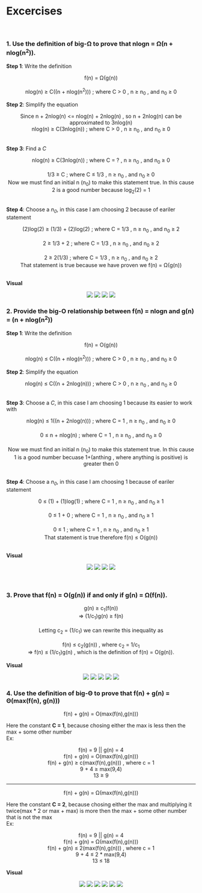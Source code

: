 # Excercises
<br>

### 1. Use the deﬁnition of big-Ω to prove that nlogn = Ω(n + nlog(n<sup>2</sup>)). 
<b>Step 1</b>: Write the definition<br>
<p align="center">
f(n) = Ω(g(n))<br><br>
nlog(n) &#8805; C((n + nlog(n<sup>2</sup>))) ; where C &#62; 0 , n &#8805; n<sub>0</sub> , and n<sub>0</sub> &#8805; 0
</p>

<b>Step 2</b>: Simplify the equation<br>
<p align="center">
Since n + 2nlog(n) <= nlog(n) + 2nlog(n) , so n + 2nlog(n) can be approximated to 3nlog(n)<br>
nlog(n) &#8805; C(3nlog(n)) ; where C &#62; 0 , n &#8805; n<sub>0</sub> , and n<sub>0</sub> &#8805; 0<br><br>
</p>

<b>Step 3</b>: Find a <i>C</i><br>
<p align="center">
nlog(n) &#8805; C(3nlog(n)) ; where C = ? , n &#8805; n<sub>0</sub> , and n<sub>0</sub> &#8805; 0<br><br>
1/3 &#8805; C ; where C &#8804; 1/3 , n &#8805; n<sub>0</sub> , and n<sub>0</sub> &#8805; 0<br>
Now we must find an initial n (n<sub>0</sub>) to make this statement true. In this cause 2 is a good number because log<sub>2</sub>(2) = 1<br><br>
</p>

<b>Step 4</b>: Choose a <i>n<sub>0</sub></i>, in this case I am choosing 2 because of eariler statement<br>
<p align="center">
(2)log(2) &#8805; (1/3) + (2)log(2) ; where C = 1/3 , n &#8805; n<sub>0</sub> , and n<sub>0</sub> &#8805; 2<br><br>
2 &#8805; 1/3 + 2 ; where C = 1/3 , n &#8805; n<sub>0</sub> , and n<sub>0</sub> &#8805; 2<br><br>
2 &#8805; 2(1/3) ; where C = 1/3 , n &#8805; n<sub>0</sub> , and n<sub>0</sub> &#8805; 2<br>That statement is true because we have proven we f(n) = &#937;(g(n))<br><br>

<b>Visual</b>
<p align="center">
  <img src="https://user-images.githubusercontent.com/13907836/52300498-d6cc4a80-293c-11e9-99b5-1d48405c5e54.png">
  <img src="https://user-images.githubusercontent.com/13907836/52300523-e481d000-293c-11e9-8210-6a8cf4c2fbec.png">
  <img src="https://user-images.githubusercontent.com/13907836/52300538-f499af80-293c-11e9-9750-26fabd0ee1d9.png">
  <img src="https://user-images.githubusercontent.com/13907836/52300563-02e7cb80-293d-11e9-850a-4b39491c6ab9.png">
</p>

### 2. Provide the big-O relationship between  f(n) = nlogn and g(n) = (n + nlog(n<sup>2</sup>))
<b>Step 1</b>: Write the definition<br>
<p align="center">
f(n) = O(g(n))<br><br>
nlog(n) &#8804; C((n + nlog(n<sup>2</sup>))) ; where C &#62; 0 , n &#8805; n<sub>0</sub> , and n<sub>0</sub> &#8805; 0
</p>

<b>Step 2</b>: Simplify the equation<br>
<p align="center">
nlog(n) &#8804; C((n + 2nlog(n))) ; where C &#62; 0 , n &#8805; n<sub>0</sub> , and n<sub>0</sub> &#8805; 0<br><br>
</p>

<b>Step 3</b>: Choose a <i>C</i>, in this case I am choosing 1 because its easier to work with<br>
<p align="center">
nlog(n) &#8804; 1((n + 2nlog(n))) ; where C = 1 , n &#8805; n<sub>0</sub> , and n<sub>0</sub> &#8805; 0<br><br>
0 &#8804; n + nlog(n) ; where C = 1 , n &#8805; n<sub>0</sub> , and n<sub>0</sub> &#8805; 0<br><br>
Now we must find an initial n (n<sub>0</sub>) to make this statement true. In this cause 1 is a good number becuase 1+(anthing , where anything is positive) is greater then 0<br><br>
</p>

<b>Step 4</b>: Choose a <i>n<sub>0</sub></i>, in this case I am choosing 1 because of eariler statement<br>
<p align="center">
0 &#8804; (1) + (1)log(1) ; where C = 1 , n &#8805; n<sub>0</sub> , and n<sub>0</sub> &#8805; 1<br><br>
0 &#8804; 1 + 0 ; where C = 1 , n &#8805; n<sub>0</sub> , and n<sub>0</sub> &#8805; 1<br><br>
0 &#8804; 1 ; where C = 1 , n &#8805; n<sub>0</sub> , and n<sub>0</sub> &#8805; 1<br>That statement is true therefore f(n) &#8804; O(g(n))<br><br>
</p>
<b>Visual</b>
<p align="center">
  <img src="https://user-images.githubusercontent.com/13907836/52298656-50ae0500-2938-11e9-9b77-c1d3fb663b4e.png">
  <img src="https://user-images.githubusercontent.com/13907836/52298712-7e934980-2938-11e9-8a71-4692dbd38e3f.png">
  <img src="https://user-images.githubusercontent.com/13907836/52298790-a8e50700-2938-11e9-8d9d-14f214dda186.png">
  <img src="https://user-images.githubusercontent.com/13907836/52494930-20f33d00-2b84-11e9-8ae6-abc5f4970c7f.png">
</p>

<br>

### 3. Prove that f(n) = O(g(n)) if and only if g(n) = Ω(f(n)).<br>
<p align="center">
g(n) &#8805; c<sub>1</sub>(f(n))<br>
=> (1/c<sub>1</sub>)g(n) &#8805; f(n)<br>
<br>
Letting c<sub>2</sub> = (1/c<sub>1</sub>) we can rewrite this inequality as <br><br>
f(n) &#8804; c<sub>2</sub>(g(n)) , where c<sub>2</sub> = 1/c<sub>1</sub><br>
=> f(n) &#8804; (1/c<sub>1</sub>)g(n) , which is the definition of f(n) = O(g(n)).
</p>
<b>Visual</b>
<p align="center">
  <img src="https://user-images.githubusercontent.com/13907836/52322194-04d97b00-298d-11e9-940e-2d62b87acbe3.png">
  <img src="https://user-images.githubusercontent.com/13907836/52322221-220e4980-298d-11e9-8a89-bf56c734e6bd.png">
  <img src="https://user-images.githubusercontent.com/13907836/52322276-54b84200-298d-11e9-823b-26a9981a6053.png">
  <img src="https://user-images.githubusercontent.com/13907836/52322283-5f72d700-298d-11e9-814a-c6727f2b03ba.png">
  <img src="https://user-images.githubusercontent.com/13907836/52322775-35baaf80-298f-11e9-9ad8-20d598838ebf.png">
</p>

### 4. Use the definition of big-Θ to prove that f(n) + g(n) = Θ(max(f(n), g(n)))<br>
<p align="center">
f(n) + g(n) = O(max(f(n),g(n)))
</p>
Here the constant <b>C = 1</b>, because chosing either the max is less then the max + some other number<br>
Ex:<br>
<p align="center">
f(n) = 9 || g(n) = 4 <br>
f(n) + g(n) = O(max(f(n),g(n))) <br>
f(n) + g(n) &#8805; c(max(f(n),g(n))) , where c = 1 <br>
9 + 4 &#8805; max(9,4) <br>
13 &#8805; 9 <br>
</p>
<hr>
<p align="center">
f(n) + g(n) = Ω(max(f(n),g(n)))
</p>
Here the constant <b>C = 2</b>, because chosing either the max and multiplying it twice(max * 2 or max + max) is more then the max + some other number that is not the max<br>
Ex:<br>
<p align="center">
f(n) = 9 || g(n) = 4 <br>
f(n) + g(n) = Ω(max(f(n),g(n))) <br>
f(n) + g(n) &#8804; 2(max(f(n),g(n))) , where c = 1 <br>
9 + 4 &#8804; 2 * max(9,4) <br>
13 &#8804; 18 <br>
</p>

<b>Visual</b>
<p align="center">
  <img src="https://user-images.githubusercontent.com/13907836/52325751-10cc3980-299b-11e9-827e-645d5265d300.png">
  <img src="https://user-images.githubusercontent.com/13907836/52325762-1de92880-299b-11e9-8fcd-e6cdff039274.png">
  <img src="https://user-images.githubusercontent.com/13907836/52325771-27729080-299b-11e9-9eb6-1da682ae90ae.png">
  <img src="https://user-images.githubusercontent.com/13907836/52325856-74eefd80-299b-11e9-8010-bfc2bb5f085b.png">
  <img src="https://user-images.githubusercontent.com/13907836/52325798-3c4f2400-299b-11e9-8c22-8033716beb06.png">
  <img src="https://user-images.githubusercontent.com/13907836/52325808-453ff580-299b-11e9-8e7b-e3c52a50b09e.png">
</p>